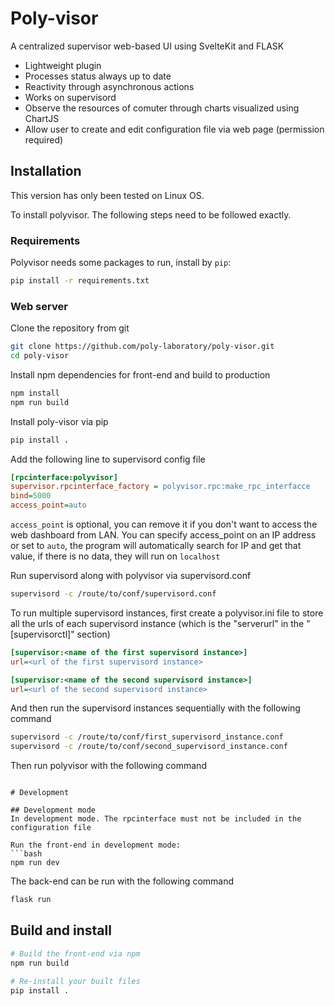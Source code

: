# Poly-visor

A centralized supervisor web-based UI using SvelteKit and FLASK

* Lightweight plugin
* Processes status always up to date
* Reactivity through asynchronous actions
* Works on supervisord
* Observe the resources of comuter through charts visualized using ChartJS
* Allow user to create and edit configuration file via web page (permission required)

## Installation

This version has only been tested on Linux OS.

To install polyvisor. The following steps need to be followed exactly.

### Requirements
Polyvisor needs some packages to run, install by ```pip```:
```bash
pip install -r requirements.txt
```

### Web server
Clone the repository from git
```bash
git clone https://github.com/poly-laboratory/poly-visor.git
cd poly-visor
```
Install npm dependencies for front-end and build to production
```bash
npm install
npm run build
```

Install poly-visor via pip
```bash
pip install .
```

Add the following line to supervisord config file
```ini
[rpcinterface:polyvisor]
supervisor.rpcinterface_factory = polyvisor.rpc:make_rpc_interfacce
bind=5000
access_point=auto
```
```access_point``` is optional, you can remove it if you don't want to access the web dashboard from LAN.
You can specify access_point on an IP address or set to ```auto```, the program will automatically search for IP and get that value, if there is no data, they will run on ```localhost```

Run supervisord along with polyvisor via supervisord.conf
```bash
supervisord -c /route/to/conf/supervisord.conf
```

To run multiple supervisord instances, first create a polyvisor.ini file to store all the urls of each supervisord instance (which is the "serverurl" in the "[supervisorctl]" section)
```ini
[supervisor:<name of the first supervisord instance>]
url=<url of the first supervisord instance>

[supervisor:<name of the second supervisord instance>]
url=<url of the second supervisord instance>
```
And then run the supervisord instances sequentially with the following command
```bash
supervisord -c /route/to/conf/first_supervisord_instance.conf
supervisord -c /route/to/conf/second_supervisord_instance.conf
``` 

Then run polyvisor with the following command
```bash
```

```
# Development

## Development mode
In development mode. The rpcinterface must not be included in the configuration file

Run the front-end in development mode:
```bash
npm run dev
```

The back-end can be run with the following command
```bash
flask run
```

## Build and install
```bash
# Build the front-end via npm
npm run build

# Re-install your built files
pip install .
```
